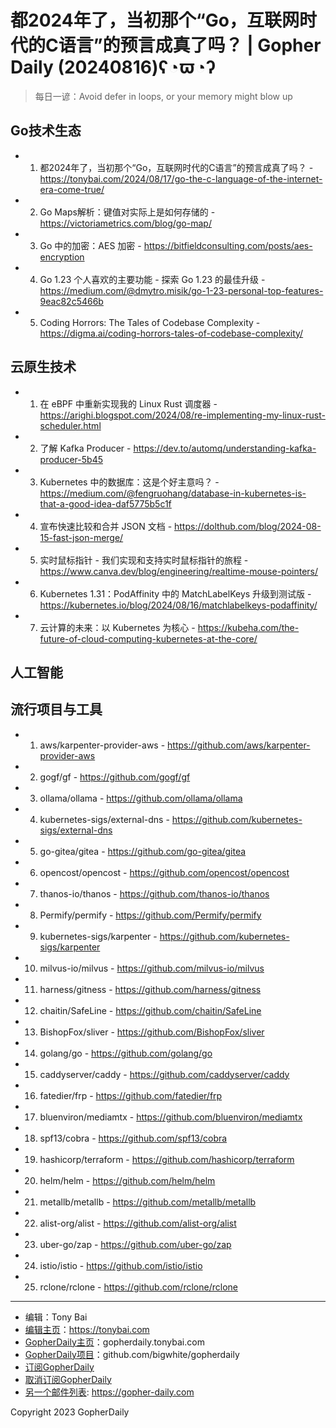 # 都2024年了，当初那个“Go，互联网时代的C语言”的预言成真了吗？ | Gopher Daily (20240816)ʕ◔ϖ◔ʔ

>每日一谚：Avoid defer in loops, or your memory might blow up

## Go技术生态


- 1. 都2024年了，当初那个“Go，互联网时代的C语言”的预言成真了吗？ - https://tonybai.com/2024/08/17/go-the-c-language-of-the-internet-era-come-true/

- 2. Go Maps解析：键值对实际上是如何存储的 - https://victoriametrics.com/blog/go-map/

- 3. Go 中的加密：AES 加密 - https://bitfieldconsulting.com/posts/aes-encryption

- 4. Go 1.23 个人喜欢的主要功能 - 探索 Go 1.23 的最佳升级 - https://medium.com/@dmytro.misik/go-1-23-personal-top-features-9eac82c5466b

- 5. Coding Horrors: The Tales of Codebase Complexity - https://digma.ai/coding-horrors-tales-of-codebase-complexity/


## 云原生技术


- 1. 在 eBPF 中重新实现我的 Linux Rust 调度器 - https://arighi.blogspot.com/2024/08/re-implementing-my-linux-rust-scheduler.html

- 2. 了解 Kafka Producer - https://dev.to/automq/understanding-kafka-producer-5b45

- 3. Kubernetes 中的数据库：这是个好主意吗？ - https://medium.com/@fengruohang/database-in-kubernetes-is-that-a-good-idea-daf5775b5c1f

- 4. 宣布快速比较和合并 JSON 文档 - https://dolthub.com/blog/2024-08-15-fast-json-merge/

- 5. 实时鼠标指针 - 我们实现和支持实时鼠标指针的旅程 - https://www.canva.dev/blog/engineering/realtime-mouse-pointers/

- 6. Kubernetes 1.31：PodAffinity 中的 MatchLabelKeys 升级到测试版 - https://kubernetes.io/blog/2024/08/16/matchlabelkeys-podaffinity/

- 7. 云计算的未来：以 Kubernetes 为核心 - https://kubeha.com/the-future-of-cloud-computing-kubernetes-at-the-core/


## 人工智能



## 流行项目与工具


- 1. aws/karpenter-provider-aws - https://github.com/aws/karpenter-provider-aws

- 2. gogf/gf - https://github.com/gogf/gf

- 3. ollama/ollama - https://github.com/ollama/ollama

- 4. kubernetes-sigs/external-dns - https://github.com/kubernetes-sigs/external-dns

- 5. go-gitea/gitea - https://github.com/go-gitea/gitea

- 6. opencost/opencost - https://github.com/opencost/opencost

- 7. thanos-io/thanos - https://github.com/thanos-io/thanos

- 8. Permify/permify - https://github.com/Permify/permify

- 9. kubernetes-sigs/karpenter - https://github.com/kubernetes-sigs/karpenter

- 10. milvus-io/milvus - https://github.com/milvus-io/milvus

- 11. harness/gitness - https://github.com/harness/gitness

- 12. chaitin/SafeLine - https://github.com/chaitin/SafeLine

- 13. BishopFox/sliver - https://github.com/BishopFox/sliver

- 14. golang/go - https://github.com/golang/go

- 15. caddyserver/caddy - https://github.com/caddyserver/caddy

- 16. fatedier/frp - https://github.com/fatedier/frp

- 17. bluenviron/mediamtx - https://github.com/bluenviron/mediamtx

- 18. spf13/cobra - https://github.com/spf13/cobra

- 19. hashicorp/terraform - https://github.com/hashicorp/terraform

- 20. helm/helm - https://github.com/helm/helm

- 21. metallb/metallb - https://github.com/metallb/metallb

- 22. alist-org/alist - https://github.com/alist-org/alist

- 23. uber-go/zap - https://github.com/uber-go/zap

- 24. istio/istio - https://github.com/istio/istio

- 25. rclone/rclone - https://github.com/rclone/rclone


----

- 编辑：Tony Bai
- [编辑主页](https://tonybai.com)：https://tonybai.com
- [GopherDaily主页](https://gopherdaily.tonybai.com)：gopherdaily.tonybai.com
- [GopherDaily项目](https://github.com/bigwhite/gopherdaily)：github.com/bigwhite/gopherdaily
- [订阅GopherDaily](https://gopherdaily.tonybai.com/subscribe)
- [取消订阅GopherDaily](https://gopherdaily.tonybai.com/unsubscribe)
- [另一个邮件列表](https://gopher-daily.com): https://gopher-daily.com

Copyright 2023 GopherDaily
